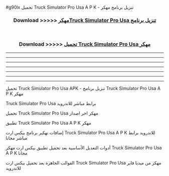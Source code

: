 #g90lx تحميل Truck Simulator Pro Usa  A P K - تنزيل برنامج مهكر



<div align="center">
<h3>Download >>>>> <a href="https://runaway1.web.app/?sq=Truck Simulator Pro Usa ">مهكرTruck Simulator Pro Usa  تنزيل برنامج</a></h3><br>

<h3>Download >>>>> <a href="https://runaway1.web.app/?sq=Truck Simulator Pro Usa ">تحميل Truck Simulator Pro Usa  مهكر</a></h3>
</div>


----------------------------------------------------------

----------------------------------------------------------

----------------------------------------------------------

----------------------------------------------------------

----------------------------------------------------------

----------------------------------------------------------

----------------------------------------------------------

تحميل Truck Simulator Pro Usa  APK - تنزيل برنامج Truck Simulator Pro Usa  A P K مهكر

Truck Simulator Pro Usa  برابط مباشر للاندرويد

تحميل Truck Simulator Pro Usa  مهكر اخر اصدار

تطبيق Truck Simulator Pro Usa  A P K مهكر

إضافات تهكير برنامج بيكس ارت Truck Simulator Pro Usa  A P K للاندرويد برابط مباشر مجانا

أدوات التعديل الأساسية بعد تحميل تطبيق بيكس ارت مهكر Truck Simulator Pro Usa  A P K مجانا

القوالب الجاهزة بعد تحميل بيكس ارت Truck Simulator Pro Usa  مهكر من ميديا فاير للاندرويد


